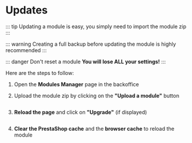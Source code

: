 # Updates

::: tip
Updating a module is easy, you simply need to import the module zip
:::

::: warning
Creating a full backup before updating the module is highly recommended
:::

::: danger Don't reset a module
**You will lose ALL your settings!**
:::

Here are the steps to follow:
1. Open the **Modules Manager** page in the backoffice
2. Upload the module zip by clicking on the **"Upload a module"** button

   <img srcset="/dynamicproduct/images/upload-btn.jpg 2x"/>

3. **Reload the page** and click on **"Upgrade"** (if displayed)

   <img srcset="/dynamicproduct/images/upgrade-btn.jpg 2x" class="border"/>

4. **Clear the PrestaShop cache** and the **browser cache** to reload the module
